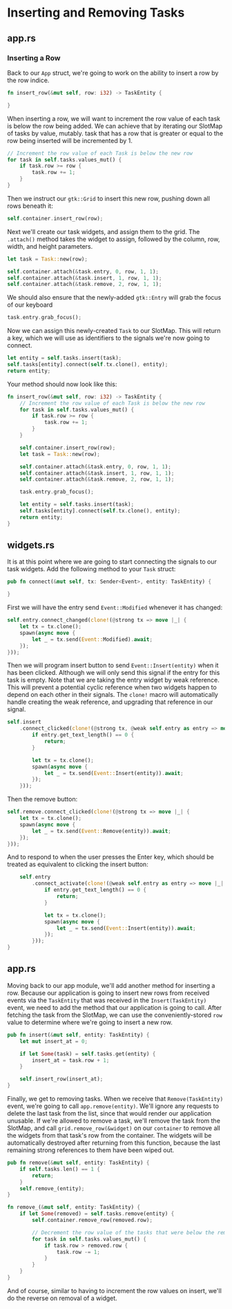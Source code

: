 # Inserting and Removing Tasks

## app.rs

### Inserting a Row

Back to our `App` struct, we're going to work on the ability to insert a row by the row indice.

```rust
fn insert_row(&mut self, row: i32) -> TaskEntity {

}
```

When inserting a row, we will want to increment the row value of each task is below the row being added. We can achieve that by iterating our SlotMap of tasks by value, mutably. task that has a row that is greater or equal to the row being inserted will be incremented by 1.

```rust
// Increment the row value of each Task is below the new row
for task in self.tasks.values_mut() {
    if task.row >= row {
        task.row += 1;
    }
}
```

Then we instruct our `gtk::Grid` to insert this new row, pushing down all rows beneath it:

```rust
self.container.insert_row(row);
```

Next we'll create our task widgets, and assign them to the grid. The `.attach()` method takes the widget to assign, followed by the column, row, width, and height parameters.

```rust
let task = Task::new(row);

self.container.attach(&task.entry, 0, row, 1, 1);
self.container.attach(&task.insert, 1, row, 1, 1);
self.container.attach(&task.remove, 2, row, 1, 1);
```

We should also ensure that the newly-added `gtk::Entry` will grab the focus of our keyboard

```rust
task.entry.grab_focus();
```

Now we can assign this newly-created `Task` to our SlotMap. This will return a key, which we will use as identifiers to the signals we're now going to connect.

```rust
let entity = self.tasks.insert(task);
self.tasks[entity].connect(self.tx.clone(), entity);
return entity;
```

Your method should now look like this:

```rust
fn insert_row(&mut self, row: i32) -> TaskEntity {
    // Increment the row value of each Task is below the new row
    for task in self.tasks.values_mut() {
        if task.row >= row {
            task.row += 1;
        }
    }

    self.container.insert_row(row);
    let task = Task::new(row);

    self.container.attach(&task.entry, 0, row, 1, 1);
    self.container.attach(&task.insert, 1, row, 1, 1);
    self.container.attach(&task.remove, 2, row, 1, 1);

    task.entry.grab_focus();

    let entity = self.tasks.insert(task);
    self.tasks[entity].connect(self.tx.clone(), entity);
    return entity;
}
```

## widgets.rs

It is at this point where we are going to start connecting the signals to our task widgets. Add the following method to your `Task` struct:

```rust
pub fn connect(&mut self, tx: Sender<Event>, entity: TaskEntity) {

}

```

First we will have the entry send `Event::Modified` whenever it has changed:

```rust
self.entry.connect_changed(clone!(@strong tx => move |_| {
    let tx = tx.clone();
    spawn(async move {
        let _ = tx.send(Event::Modified).await;
    });
}));
```

Then we will program insert button to send `Event::Insert(entity)` when it has been clicked. Although we will only send this signal if the entry for this task is empty. Note that we are taking the entry widget by weak reference. This will prevent a potential cyclic reference when two widgets happen to depend on each other in their signals. The `clone!` macro will automatically handle creating the weak reference, and upgrading that reference in our signal.

```rust
self.insert
    .connect_clicked(clone!(@strong tx, @weak self.entry as entry => move |_| {
        if entry.get_text_length() == 0 {
            return;
        }

        let tx = tx.clone();
        spawn(async move {
            let _ = tx.send(Event::Insert(entity)).await;
        });
    }));
```

Then the remove button:

```rust
self.remove.connect_clicked(clone!(@strong tx => move |_| {
    let tx = tx.clone();
    spawn(async move {
        let _ = tx.send(Event::Remove(entity)).await;
    });
}));
```

And to respond to when the user presses the Enter key, which should be treated as equivalent to clicking the insert button:

```rust
    self.entry
        .connect_activate(clone!(@weak self.entry as entry => move |_| {
            if entry.get_text_length() == 0 {
                return;
            }

            let tx = tx.clone();
            spawn(async move {
                let _ = tx.send(Event::Insert(entity)).await;
            });
        }));
}
```


## app.rs

Moving back to our app module, we'll add another method for inserting a row. Because our application is going to insert new rows from received events via the `TaskEntity` that was received in the `Insert(TaskEntity)` event, we need to add the method that our application is going to call. After fetching the task from the SlotMap, we can use the conveniently-stored `row` value to determine where we're going to insert a new row.

```rust
pub fn insert(&mut self, entity: TaskEntity) {
    let mut insert_at = 0;

    if let Some(task) = self.tasks.get(entity) {
        insert_at = task.row + 1;
    }

    self.insert_row(insert_at);
}
```

Finally, we get to removing tasks. When we receive that `Remove(TaskEntity)` event, we're going to call `app.remove(entity)`. We'll ignore any requests to delete the last task from the list, since that would render our application unusable. If we're allowed to remove a task, we'll remove the task from the SlotMap, and call `grid.remove_row(&widget)` on our `container` to remove all the widgets from that task's row from the container. The widgets will be automatically destroyed after returning from this function, because the last remaining strong references to them have been wiped out.

```rust
pub fn remove(&mut self, entity: TaskEntity) {
    if self.tasks.len() == 1 {
        return;
    }
    self.remove_(entity);
}

fn remove_(&mut self, entity: TaskEntity) {
    if let Some(removed) = self.tasks.remove(entity) {
        self.container.remove_row(removed.row);

        // Decrement the row value of the tasks that were below the removed row
        for task in self.tasks.values_mut() {
            if task.row > removed.row {
                task.row -= 1;
            }
        }
    }
}
```

And of course, similar to having to increment the row values on insert, we'll do the reverse on removal of a widget.